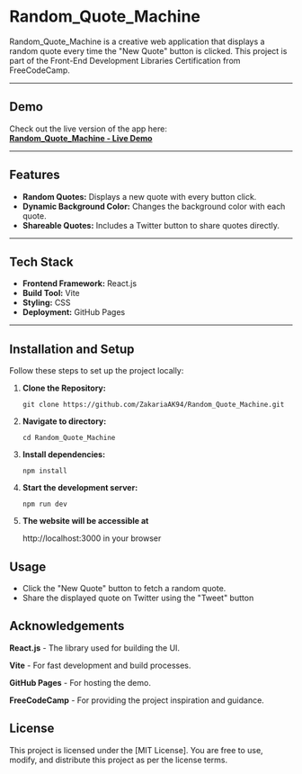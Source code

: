 # Random_Quote_Machine

Random_Quote_Machine is a creative web application that displays a random quote every time 
the "New Quote" button is clicked. This project is part of the Front-End Development Libraries
 Certification from FreeCodeCamp.


---

## Demo

Check out the live version of the app here:  
[**Random_Quote_Machine - Live Demo**](https://ZakariaAK94.github.io/Random_Quote_Machine/)



---

## Features

- **Random Quotes:** Displays a new quote with every button click.
- **Dynamic Background Color:** Changes the background color with each quote.
- **Shareable Quotes:** Includes a Twitter button to share quotes directly.

---

## Tech Stack

- **Frontend Framework:** React.js
- **Build Tool:** Vite
- **Styling:** CSS
- **Deployment:** GitHub Pages

---

## Installation and Setup

Follow these steps to set up the project locally:

1. **Clone the Repository:**
   ```
   git clone https://github.com/ZakariaAK94/Random_Quote_Machine.git
   ```
2. **Navigate to directory:**
   ```
   cd Random_Quote_Machine
   ```

3. **Install dependencies:**
   ```
   npm install
   ```

4. **Start the development server:**
   ```
   npm run dev
   ```

5. **The website will be accessible at**

   http://localhost:3000 in your browser

## Usage

 * Click the "New Quote" button to fetch a random quote.
 * Share the displayed quote on Twitter using the "Tweet" button

## Acknowledgements

<p><strong>React.js</strong> - The library used for building the UI.</p>
<p><strong>Vite</strong> - For fast development and build processes.</p>
<p><strong>GitHub Pages</strong> - For hosting the demo.</p>
<p><strong>FreeCodeCamp</strong> - For providing the project inspiration and guidance.</p>

## License
This project is licensed under the [MIT License]. You are free to use, modify, and distribute this project as per the license terms.